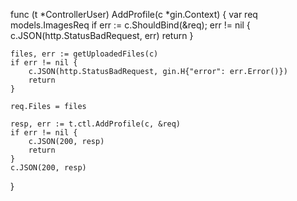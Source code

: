 
func (t *ControllerUser) AddProfile(c *gin.Context) {
	var req models.ImagesReq
	if err := c.ShouldBind(&req); err != nil {
		c.JSON(http.StatusBadRequest, err)
		return
	}

	files, err := getUploadedFiles(c)
	if err != nil {
		c.JSON(http.StatusBadRequest, gin.H{"error": err.Error()})
		return
	}

	req.Files = files

	resp, err := t.ctl.AddProfile(c, &req)
	if err != nil {
		c.JSON(200, resp)
		return
	}
	c.JSON(200, resp)
}